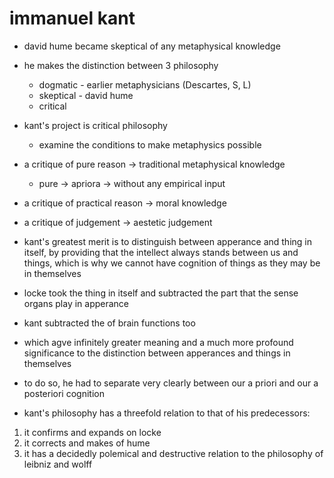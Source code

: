 # immanuel kant

- david hume became skeptical of any metaphysical knowledge


- he makes the distinction between 3 philosophy
  - dogmatic - earlier metaphysicians (Descartes, S, L)
  - skeptical - david hume
  - critical

- kant's project is critical philosophy
  - examine the conditions to make metaphysics possible

- a critique of pure reason -> traditional metaphysical knowledge
  - pure -> apriora -> without any empirical input

- a critique of practical reason -> moral knowledge

- a critique of judgement -> aestetic judgement


- kant's greatest merit is to distinguish between apperance and thing in itself,
  by providing that the intellect always stands between us and things, which is
  why we cannot have cognition of things as they may be in themselves

- locke took the thing in itself and subtracted the part that the sense organs play in apperance
- kant subtracted the of brain functions too
- which agve infinitely greater meaning and a much more profound significance to
  the distinction between apperances and things in themselves

- to do so, he had to separate very clearly between our a priori and our a
  posteriori cognition


- kant's philosophy has a threefold relation to that of his predecessors:

1. it confirms and expands on locke
2. it corrects and makes of hume
3. it has a decidedly polemical and destructive relation to the philosophy of leibniz and wolff
